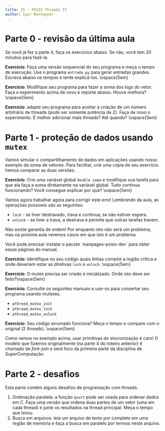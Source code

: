 ```yaml
---
title: 25 - POSIX Threads II
author: Igor Montagner
...
```


# Parte 0 - revisão da última aula

Se você já fez a parte 4, faça os exercícios abaixo. Se não, você tem 20 minutos para fazê-la.

**Exercício**: Faça uma versão sequencial do seu programa e meça o tempo de execução. Use o programa `entrada.py` para gerar entradas grandes. Escreva abaixo os tempos e tente explicá-los.  \vspace{5em}

**Exercício**: Modifique seu programa para fazer a soma dos logs do vetor. Faça o experimento acima de novo e reporte abaixo. Houve melhora? \vspace{5em}

**Exercício**: adapte seu programa para aceitar a criação de um número arbitrário de threads (pode ser somente potência de 2). Faça de novo o experimento. É melhor adicionar mais threads? Até quando? \vspace{5em}

# Parte 1 - proteção de dados usando `mutex`

Vamos simular o compartilhamento de dados em aplicações usando nosso exemplo da soma de vetores. Para facilitar, crie uma cópia de seu exercício. Iremos comparar as duas versões.

**Exercício**: Crie uma variável global `double soma` e modifique sua tarefa para que ela faça a soma diretamente na variável global. Tudo continua funcionando? Você consegue explicar por que? \vspace{5em}


Vamos agora trabalhar agora para corrigir este erro! Lembrando da aula, as operações possíveis são as seguintes:

* `lock` - se tiver destravado, trava e continua; se não estiver espera.
* `unlock` - se tiver a trava, a destrava e permite que outras tarefas travem.

Não existe garantia de ordem! Por enquanto isto não será um problema, mas na próxima aula veremos casos em que isto é um problema.

<div class="alert"> Você pode precisar instalar o pacote `manpages-posix-dev` para obter essas páginas do manual.</div>

**Exercício**: Identifique no seu código quais linhas compõe a região crítica e onde deveriam estar as diretivas `lock` e `unlock`. \vspace{5em}

**Exercício**: O mutex precisa ser criado e inicializado. Onde isto deve ser feito?\vspace{5em}

**Exercício**: Consulte os seguintes manuais e use-os para consertar seu programa usando mutexes.

* `pthread_mutex_init`
* `pthread_mutex_lock`
* `pthread_mutex_unlock`

**Exercício**: Seu código arrumado funciona? Meça o tempo e compare com o original (2 threads). \vspace{5em}

Como vemos no exemplo acima, usar primitivas de sincronização é caro! O modelo que fizemos originalmente (na parte 4 do roteiro anterior) é chamado de *fork-join* e será foco da primeira parte da disciplina de SuperComputação.

# Parte 2 - desafios

Esta parte contém alguns desafios de programação com threads.

1. Ordenação paralela: a função `qsort` pode ser usada para ordenar dados em *C*. Faça uma versão que ordena duas partes de um vetor (uma em cada thread) e junte os resultados na thread principal. Meça o tempo que levou.
1. Busca em arquivos: leia um arquivo de texto por completo em uma região de memória e faça a busca em paralelo por termos neste arquivo.
